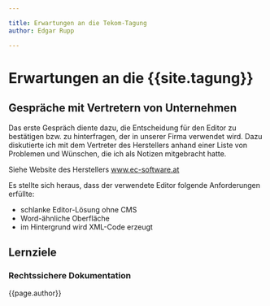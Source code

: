```yaml
---

title: Erwartungen an die Tekom-Tagung
author: Edgar Rupp

---
```

# Erwartungen an die {{site.tagung}}
## Gespräche mit Vertretern von Unternehmen
Das erste Gespräch diente dazu, die Entscheidung für den Editor zu bestätigen bzw. zu hinterfragen, der in unserer Firma verwendet wird. Dazu diskutierte ich mit dem Vertreter des Herstellers anhand einer Liste von Problemen und Wünschen, die ich als Notizen mitgebracht hatte.

Siehe Website des Herstellers www.ec-software.at

Es stellte sich heraus, dass der verwendete Editor folgende Anforderungen erfüllte:
* schlanke Editor-Lösung ohne CMS
* Word-ähnliche Oberfläche
* im Hintergrund wird XML-Code erzeugt
## Lernziele
### Rechtssichere Dokumentation
{{page.author}}
